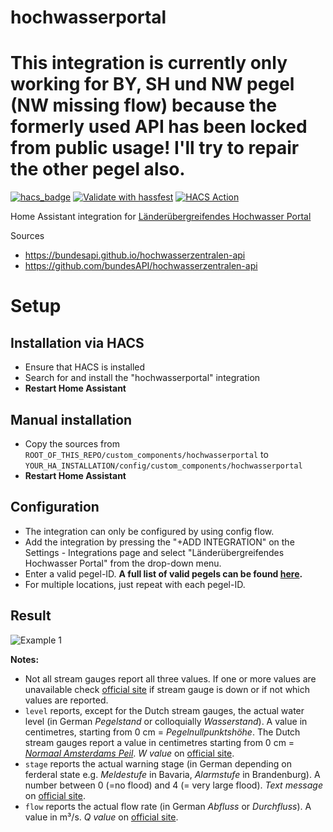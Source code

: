 # hochwasserportal

# This integration is currently only working for BY, SH und NW pegel (NW missing flow) because the formerly used API has been locked from public usage! I'll try to repair the other pegel also.

[![hacs_badge](https://img.shields.io/badge/HACS-Default-41BDF5.svg)](https://github.com/hacs/integration)
[![Validate with hassfest](https://github.com/stephan192/hochwasserportal/actions/workflows/hassfest.yml/badge.svg)](https://github.com/stephan192/hochwasserportal/actions/workflows/hassfest.yml)
[![HACS Action](https://github.com/stephan192/hochwasserportal/actions/workflows/hacs.yml/badge.svg)](https://github.com/stephan192/hochwasserportal/actions/workflows/hacs.yml)

Home Assistant integration for [Länderübergreifendes Hochwasser Portal](https://www.hochwasserzentralen.de)

Sources
* https://bundesapi.github.io/hochwasserzentralen-api
* https://github.com/bundesAPI/hochwasserzentralen-api

# Setup

## Installation via HACS
* Ensure that HACS is installed
* Search for and install the "hochwasserportal" integration
* **Restart Home Assistant**

## Manual installation
* Copy the sources from `ROOT_OF_THIS_REPO/custom_components/hochwasserportal` to `YOUR_HA_INSTALLATION/config/custom_components/hochwasserportal`
* **Restart Home Assistant**

## Configuration
* The integration can only be configured by using config flow.
* Add the integration by pressing the "+ADD INTEGRATION" on the Settings - Integrations page and select "Länderübergreifendes Hochwasser Portal" from the drop-down menu.
* Enter a valid pegel-ID. **A full list of valid pegels can be found [here](https://github.com/stephan192/hochwasserportal/blob/main/pegel.md).**
* For multiple locations, just repeat with each pegel-ID.

## Result
![Example 1](https://github.com/stephan192/hochwasserportal/blob/main/example.png)

**Notes:**  
* Not all stream gauges report all three values. If one or more values are unavailable check [official site](https://www.hochwasserzentralen.de) if stream gauge is down or if not which values are reported.
* `level` reports, except for the Dutch stream gauges, the actual water level (in German *Pegelstand* or colloquially *Wasserstand*). A value in centimetres, starting from 0 cm = *Pegelnullpunktshöhe*. The Dutch stream gauges report a value in centimetres starting from 0 cm = [*Normaal Amsterdams Peil*](https://de.wikipedia.org/wiki/Amsterdamer_Pegel). *W value* on [official site](https://www.hochwasserzentralen.de).
* `stage` reports the actual warning stage (in German depending on ferderal state e.g. *Meldestufe* in Bavaria, *Alarmstufe* in Brandenburg). A number between 0 (=no flood) and 4 (= very large flood). *Text message* on [official site](https://www.hochwasserzentralen.de).
* `flow` reports the actual flow rate (in German *Abfluss* or *Durchfluss*). A value in m³/s. *Q value* on [official site](https://www.hochwasserzentralen.de).
